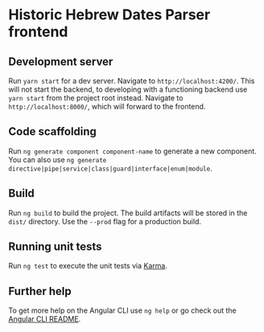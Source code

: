 # Historic Hebrew Dates Parser frontend

## Development server

Run `yarn start` for a dev server. Navigate to `http://localhost:4200/`. This will not start the backend, to developing with a functioning backend use `yarn start` from the project root instead. Navigate to `http://localhost:8000/`, which will forward to the frontend.

## Code scaffolding

Run `ng generate component component-name` to generate a new component. You can also use `ng generate directive|pipe|service|class|guard|interface|enum|module`.

## Build

Run `ng build` to build the project. The build artifacts will be stored in the `dist/` directory. Use the `--prod` flag for a production build.

## Running unit tests

Run `ng test` to execute the unit tests via [Karma](https://karma-runner.github.io).

## Further help

To get more help on the Angular CLI use `ng help` or go check out the [Angular CLI README](https://github.com/angular/angular-cli/blob/master/README.md).
